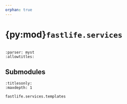 ```yaml
---
orphan: true
---
```


# {py:mod}`fastlife.services`

```{py:module} fastlife.services
```

```{autodoc2-docstring} fastlife.services
:parser: myst
:allowtitles:
```

## Submodules

```{toctree}
:titlesonly:
:maxdepth: 1

fastlife.services.templates
```
